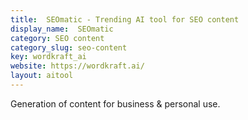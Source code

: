 ```yaml
---
title:  SEOmatic - Trending AI tool for SEO content
display_name:  SEOmatic
category: SEO content
category_slug: seo-content
key: wordkraft_ai
website: https://wordkraft.ai/
layout: aitool
---
```


Generation of content for business & personal use.
